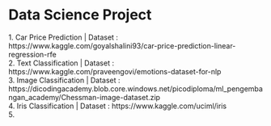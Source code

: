 # Data Science Project
<div>
1. Car Price Prediction | Dataset : https://www.kaggle.com/goyalshalini93/car-price-prediction-linear-regression-rfe
<div>
2. Text Classification | Dataset : https://www.kaggle.com/praveengovi/emotions-dataset-for-nlp
<div>
3. Image Classification | Dataset : https://dicodingacademy.blob.core.windows.net/picodiploma/ml_pengembangan_academy/Chessman-image-dataset.zip
<div>
4. Iris Classification | Dataset : https://www.kaggle.com/uciml/iris
<div>
5. 
